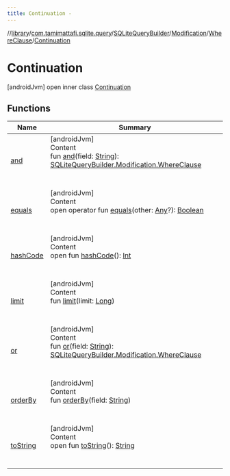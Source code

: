 ```yaml
---
title: Continuation -
---
```

//[library](../../../../../index.md)/[com.tamimattafi.sqlite.query](../../../../index.md)/[SQLiteQueryBuilder](../../../index.md)/[Modification](../../index.md)/[WhereClause](../index.md)/[Continuation](index.md)



# Continuation  
 [androidJvm] open inner class [Continuation](index.md)   


## Functions  
  
|  Name|  Summary| 
|---|---|
| <a name="com.tamimattafi.sqlite.query/SQLiteQueryBuilder.Modification.WhereClause.Continuation/and/#kotlin.String/PointingToDeclaration/"></a>[and](and.md)| <a name="com.tamimattafi.sqlite.query/SQLiteQueryBuilder.Modification.WhereClause.Continuation/and/#kotlin.String/PointingToDeclaration/"></a>[androidJvm]  <br>Content  <br>fun [and](and.md)(field: [String](https://kotlinlang.org/api/latest/jvm/stdlib/kotlin/-string/index.html)): [SQLiteQueryBuilder.Modification.WhereClause](../index.md)  <br><br><br>
| <a name="kotlin/Any/equals/#kotlin.Any?/PointingToDeclaration/"></a>[equals](../../../../-s-q-lite-query-utils/index.md#%5Bkotlin%2FAny%2Fequals%2F%23kotlin.Any%3F%2FPointingToDeclaration%2F%5D%2FFunctions%2F-2129247523)| <a name="kotlin/Any/equals/#kotlin.Any?/PointingToDeclaration/"></a>[androidJvm]  <br>Content  <br>open operator fun [equals](../../../../-s-q-lite-query-utils/index.md#%5Bkotlin%2FAny%2Fequals%2F%23kotlin.Any%3F%2FPointingToDeclaration%2F%5D%2FFunctions%2F-2129247523)(other: [Any](https://kotlinlang.org/api/latest/jvm/stdlib/kotlin/-any/index.html)?): [Boolean](https://kotlinlang.org/api/latest/jvm/stdlib/kotlin/-boolean/index.html)  <br><br><br>
| <a name="kotlin/Any/hashCode/#/PointingToDeclaration/"></a>[hashCode](../../../../-s-q-lite-query-utils/index.md#%5Bkotlin%2FAny%2FhashCode%2F%23%2FPointingToDeclaration%2F%5D%2FFunctions%2F-2129247523)| <a name="kotlin/Any/hashCode/#/PointingToDeclaration/"></a>[androidJvm]  <br>Content  <br>open fun [hashCode](../../../../-s-q-lite-query-utils/index.md#%5Bkotlin%2FAny%2FhashCode%2F%23%2FPointingToDeclaration%2F%5D%2FFunctions%2F-2129247523)(): [Int](https://kotlinlang.org/api/latest/jvm/stdlib/kotlin/-int/index.html)  <br><br><br>
| <a name="com.tamimattafi.sqlite.query/SQLiteQueryBuilder.Modification.WhereClause.Continuation/limit/#kotlin.Long/PointingToDeclaration/"></a>[limit](limit.md)| <a name="com.tamimattafi.sqlite.query/SQLiteQueryBuilder.Modification.WhereClause.Continuation/limit/#kotlin.Long/PointingToDeclaration/"></a>[androidJvm]  <br>Content  <br>fun [limit](limit.md)(limit: [Long](https://kotlinlang.org/api/latest/jvm/stdlib/kotlin/-long/index.html))  <br><br><br>
| <a name="com.tamimattafi.sqlite.query/SQLiteQueryBuilder.Modification.WhereClause.Continuation/or/#kotlin.String/PointingToDeclaration/"></a>[or](or.md)| <a name="com.tamimattafi.sqlite.query/SQLiteQueryBuilder.Modification.WhereClause.Continuation/or/#kotlin.String/PointingToDeclaration/"></a>[androidJvm]  <br>Content  <br>fun [or](or.md)(field: [String](https://kotlinlang.org/api/latest/jvm/stdlib/kotlin/-string/index.html)): [SQLiteQueryBuilder.Modification.WhereClause](../index.md)  <br><br><br>
| <a name="com.tamimattafi.sqlite.query/SQLiteQueryBuilder.Modification.WhereClause.Continuation/orderBy/#kotlin.String/PointingToDeclaration/"></a>[orderBy](order-by.md)| <a name="com.tamimattafi.sqlite.query/SQLiteQueryBuilder.Modification.WhereClause.Continuation/orderBy/#kotlin.String/PointingToDeclaration/"></a>[androidJvm]  <br>Content  <br>fun [orderBy](order-by.md)(field: [String](https://kotlinlang.org/api/latest/jvm/stdlib/kotlin/-string/index.html))  <br><br><br>
| <a name="kotlin/Any/toString/#/PointingToDeclaration/"></a>[toString](../../../../-s-q-lite-query-utils/index.md#%5Bkotlin%2FAny%2FtoString%2F%23%2FPointingToDeclaration%2F%5D%2FFunctions%2F-2129247523)| <a name="kotlin/Any/toString/#/PointingToDeclaration/"></a>[androidJvm]  <br>Content  <br>open fun [toString](../../../../-s-q-lite-query-utils/index.md#%5Bkotlin%2FAny%2FtoString%2F%23%2FPointingToDeclaration%2F%5D%2FFunctions%2F-2129247523)(): [String](https://kotlinlang.org/api/latest/jvm/stdlib/kotlin/-string/index.html)  <br><br><br>

